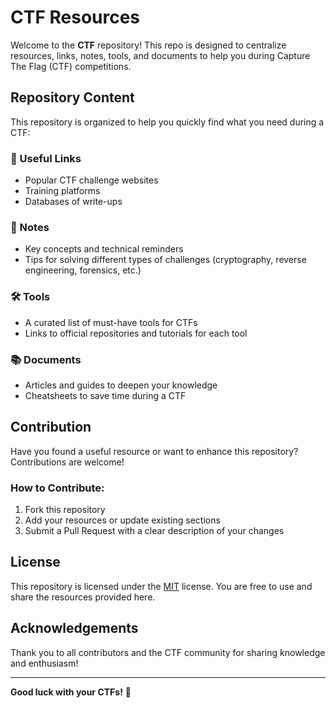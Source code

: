 # CTF Resources

Welcome to the **CTF** repository! This repo is designed to centralize resources, links, notes, tools, and documents to help you during Capture The Flag (CTF) competitions.

## Repository Content

This repository is organized to help you quickly find what you need during a CTF:

### 🔗 Useful Links
- Popular CTF challenge websites
- Training platforms
- Databases of write-ups

### 📝 Notes
- Key concepts and technical reminders
- Tips for solving different types of challenges (cryptography, reverse engineering, forensics, etc.)

### 🛠️ Tools
- A curated list of must-have tools for CTFs
- Links to official repositories and tutorials for each tool

### 📚 Documents
- Articles and guides to deepen your knowledge
- Cheatsheets to save time during a CTF

## Contribution

Have you found a useful resource or want to enhance this repository? Contributions are welcome!

### How to Contribute:
1. Fork this repository
2. Add your resources or update existing sections
3. Submit a Pull Request with a clear description of your changes

## License

This repository is licensed under the [MIT](LICENSE) license. You are free to use and share the resources provided here.

## Acknowledgements

Thank you to all contributors and the CTF community for sharing knowledge and enthusiasm!

---

**Good luck with your CTFs!** 🎯
